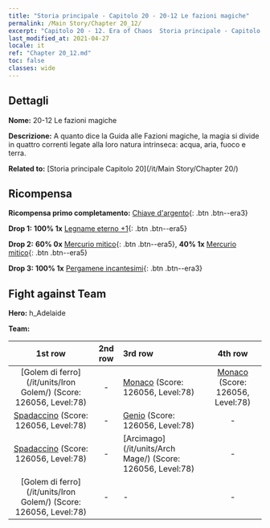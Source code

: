 ```yaml
---
title: "Storia principale - Capitolo 20 - 20-12 Le fazioni magiche"
permalink: /Main Story/Chapter 20_12/
excerpt: "Capitolo 20 - 12. Era of Chaos  Storia principale - Capitolo 20_12. 20-12 Le fazioni magiche"
last_modified_at: 2021-04-27
locale: it
ref: "Chapter 20_12.md"
toc: false
classes: wide
---
```


## Dettagli

 **Nome:** 20-12 Le fazioni magiche

 **Descrizione:** A quanto dice la Guida alle Fazioni magiche, la magia si divide in quattro correnti legate alla loro natura intrinseca: acqua, aria, fuoco e terra.

 **Related to:** [Storia principale Capitolo 20](/it/Main Story/Chapter 20/)

## Ricompensa

 **Ricompensa primo completamento:** [Chiave d'argento](/ItemsIT/con_693/){: .btn .btn--era3}

 **Drop 1:** **100% 1x** [Legname eterno +1](/ItemsIT/mat_69/){: .btn .btn--era5}

 **Drop 2:** **60% 0x** [Mercurio mitico](/ItemsIT/mat_63/){: .btn .btn--era5}, **40% 1x** [Mercurio mitico](/ItemsIT/mat_63/){: .btn .btn--era5}

 **Drop 3:** **100% 1x** [Pergamene incantesimi](/ItemsIT/con_694/){: .btn .btn--era3}


## Fight against Team
 **Hero:** h_Adelaide

 **Team:**


  | 1st row | 2nd row | 3rd row | 4th row |
  |:----:|:----:|:----|:----:|
  | [Golem di ferro](/it/units/Iron Golem/) (Score: 126056, Level:78)  | - | [Monaco](/it/units/Monk/) (Score: 126056, Level:78)  | [Monaco](/it/units/Monk/) (Score: 126056, Level:78)  |
  | [Spadaccino](/it/units/Swordsman/) (Score: 126056, Level:78)  | - | [Genio](/it/units/Genie/) (Score: 126056, Level:78)  | - |
  | [Spadaccino](/it/units/Swordsman/) (Score: 126056, Level:78)  | - | [Arcimago](/it/units/Arch Mage/) (Score: 126056, Level:78)  | - |
  | [Golem di ferro](/it/units/Iron Golem/) (Score: 126056, Level:78)  | - | - | - |


